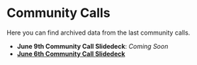 # Community Calls

Here you can find archived data from the last community calls.
* **June 9th Community Call Slidedeck**: *Coming Soon*
* [**June 6th Community Call Slidedeck**](https://drive.google.com/file/d/1id4ykSvqTiB9i_azSZiK9mBMVUs1npcK/view?_hsenc=p2ANqtz-8KD8a7V113loupiMcEet5fkWM5YbIr8QqoCeSMhFguMRHn37ryZcrkiTNBmEZGRsKh0_MAh-qZy2TUp0liNrXeqEElcxDGdPbGAx_k856cIiKawPM&_hsmi=367700062)
